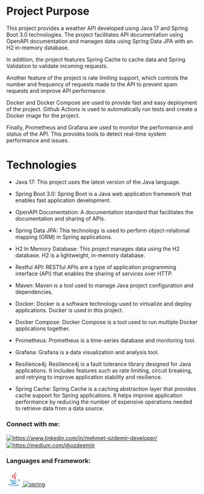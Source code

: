 # Project Purpose

This project provides a weather API developed using Java 17 and Spring Boot 3.0 technologies. The project facilitates API documentation using OpenAPI documentation and manages data using Spring Data JPA with an H2 in-memory database.

In addition, the project features Spring Cache to cache data and Spring Validation to validate incoming requests.

Another feature of the project is rate limiting support, which controls the number and frequency of requests made to the API to prevent spam requests and improve API performance.


Docker and Docker Compose are used to provide fast and easy deployment of the project. Github Actions is used to automatically run tests and create a Docker image for the project.

Finally, Prometheus and Grafana are used to monitor the performance and status of the API. This provides tools to detect real-time system performance and issues.

# Technologies

- Java 17: This project uses the latest version of the Java language.

- Spring Boot 3.0: Spring Boot is a Java web application framework that enables fast application development.

- OpenAPI Documentation: A documentation standard that facilitates the documentation and sharing of APIs.

- Spring Data JPA: This technology is used to perform object-relational mapping (ORM) in Spring applications.

- H2 In Memory Database: This project manages data using the H2 database. H2 is a lightweight, in-memory database.

- Restful API: RESTful APIs are a type of application programming interface (API) that enables the sharing of services over HTTP.

- Maven: Maven is a tool used to manage Java project configuration and dependencies.

- Docker: Docker is a software technology used to virtualize and deploy applications. Docker is used in this project.

- Docker Compose: Docker Compose is a tool used to run multiple Docker applications together.

- Prometheus: Prometheus is a time-series database and monitoring tool.

- Grafana: Grafana is a data visualization and analysis tool.

- Resilience4j: Resilience4j is a fault tolerance library designed for Java applications. It includes features such as rate limiting, circuit breaking, and retrying to improve application stability and resilience.

- Spring Cache: Spring Cache is a caching abstraction layer that provides cache support for Spring applications. It helps improve application performance by reducing the number of expensive operations needed to retrieve data from a data source.




<h3 align="left">Connect with me:</h3>
<p align="left">
<a href="https://linkedin.com/in/https://www.linkedin.com/in/mehmet-ozdemir-developer/" target="blank"><img align="center" src="https://raw.githubusercontent.com/rahuldkjain/github-profile-readme-generator/master/src/images/icons/Social/linked-in-alt.svg" alt="https://www.linkedin.com/in/mehmet-ozdemir-developer/" height="30" width="40" /></a>
<a href="https://medium.com/https://medium.com/@ozdeemiir" target="blank"><img align="center" src="https://raw.githubusercontent.com/rahuldkjain/github-profile-readme-generator/master/src/images/icons/Social/medium.svg" alt="https://medium.com/@ozdeemiir" height="30" width="40" /></a>
</p>

<h3 align="left">Languages and Framework:</h3>
<p align="left"> <a href="https://www.java.com" target="_blank" rel="noreferrer"> <img src="https://raw.githubusercontent.com/devicons/devicon/master/icons/java/java-original.svg" alt="java" width="40" height="40"/> </a>  <a href="https://spring.io/" target="_blank" rel="noreferrer"> <img src="https://www.vectorlogo.zone/logos/springio/springio-icon.svg" alt="spring" width="40" height="40"/> </a> </p>
